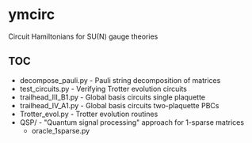 # ymcirc
Circuit Hamiltonians for SU(N) gauge theories

## TOC
* decompose_pauli.py - Pauli string decomposition of matrices  
* test_circuits.py - Verifying Trotter evolution circuits  
* trailhead_III_B1.py - Global basis circuits single plaquette  
* trailhead_IV_A1.py - Global basis circuits two-plaquette PBCs  
* Trotter_evol.py - Trotter evolution routines  
* QSP/ - "Quantum signal processing" approach for 1-sparse matrices  
    * oracle_1sparse.py
